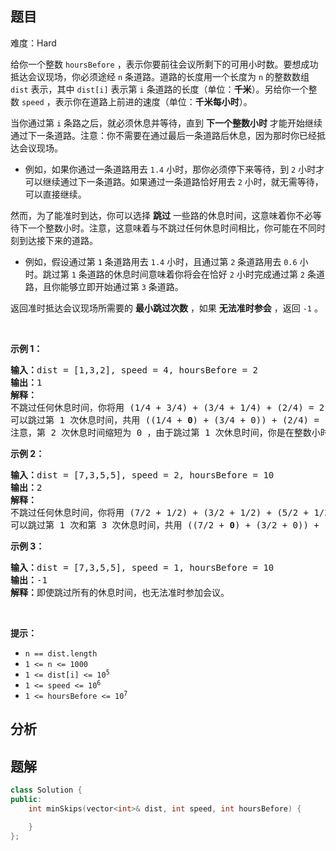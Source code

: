 
## 题目
难度：Hard
<p>给你一个整数 <code>hoursBefore</code> ，表示你要前往会议所剩下的可用小时数。要想成功抵达会议现场，你必须途经 <code>n</code> 条道路。道路的长度用一个长度为 <code>n</code> 的整数数组 <code>dist</code> 表示，其中 <code>dist[i]</code> 表示第 <code>i</code> 条道路的长度（单位：<strong>千米</strong>）。另给你一个整数 <code>speed</code> ，表示你在道路上前进的速度（单位：<strong>千米每小时</strong>）。</p>

<p>当你通过第 <code>i</code> 条路之后，就必须休息并等待，直到 <strong>下一个整数小时</strong> 才能开始继续通过下一条道路。注意：你不需要在通过最后一条道路后休息，因为那时你已经抵达会议现场。</p>

<ul>
	<li>例如，如果你通过一条道路用去 <code>1.4</code> 小时，那你必须停下来等待，到 <code>2</code> 小时才可以继续通过下一条道路。如果通过一条道路恰好用去 <code>2</code> 小时，就无需等待，可以直接继续。</li>
</ul>

<p>然而，为了能准时到达，你可以选择 <strong>跳过</strong> 一些路的休息时间，这意味着你不必等待下一个整数小时。注意，这意味着与不跳过任何休息时间相比，你可能在不同时刻到达接下来的道路。</p>

<ul>
	<li>例如，假设通过第 <code>1</code> 条道路用去 <code>1.4</code> 小时，且通过第 <code>2</code> 条道路用去 <code>0.6</code> 小时。跳过第 <code>1</code> 条道路的休息时间意味着你将会在恰好 <code>2</code> 小时完成通过第 <code>2</code> 条道路，且你能够立即开始通过第 <code>3</code> 条道路。</li>
</ul>

<p>返回准时抵达会议现场所需要的 <strong>最小跳过次数</strong> ，如果 <strong>无法准时参会</strong> ，返回 <code>-1</code> 。</p>

<p> </p>

<p><strong>示例 1：</strong></p>

<pre>
<strong>输入：</strong>dist = [1,3,2], speed = 4, hoursBefore = 2
<strong>输出：</strong>1
<strong>解释：</strong>
不跳过任何休息时间，你将用 (1/4 + 3/4) + (3/4 + 1/4) + (2/4) = 2.5 小时才能抵达会议现场。
可以跳过第 1 次休息时间，共用 ((1/4 + <strong>0</strong>) + (3/4 + 0)) + (2/4) = 1.5 小时抵达会议现场。
注意，第 2 次休息时间缩短为 0 ，由于跳过第 1 次休息时间，你是在整数小时处完成通过第 2 条道路。
</pre>

<p><strong>示例 2：</strong></p>

<pre>
<strong>输入：</strong>dist = [7,3,5,5], speed = 2, hoursBefore = 10
<strong>输出：</strong>2
<strong>解释：</strong>
不跳过任何休息时间，你将用 (7/2 + 1/2) + (3/2 + 1/2) + (5/2 + 1/2) + (5/2) = 11.5 小时才能抵达会议现场。
可以跳过第 1 次和第 3 次休息时间，共用 ((7/2 + <strong>0</strong>) + (3/2 + 0)) + ((5/2 + <strong>0</strong>) + (5/2)) = 10 小时抵达会议现场。
</pre>

<p><strong>示例 3：</strong></p>

<pre>
<strong>输入：</strong>dist = [7,3,5,5], speed = 1, hoursBefore = 10
<strong>输出：</strong>-1
<strong>解释：</strong>即使跳过所有的休息时间，也无法准时参加会议。
</pre>

<p> </p>

<p><strong>提示：</strong></p>

<ul>
	<li><code>n == dist.length</code></li>
	<li><code>1 <= n <= 1000</code></li>
	<li><code>1 <= dist[i] <= 10<sup>5</sup></code></li>
	<li><code>1 <= speed <= 10<sup>6</sup></code></li>
	<li><code>1 <= hoursBefore <= 10<sup>7</sup></code></li>
</ul>

## 分析

## 题解
```cpp
class Solution {
public:
    int minSkips(vector<int>& dist, int speed, int hoursBefore) {

    }
};
```